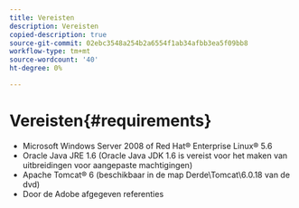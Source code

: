```yaml
---
title: Vereisten
description: Vereisten
copied-description: true
source-git-commit: 02ebc3548a254b2a6554f1ab34afbb3ea5f09bb8
workflow-type: tm+mt
source-wordcount: '40'
ht-degree: 0%

---
```


# Vereisten{#requirements}

* Microsoft Windows Server 2008 of Red Hat® Enterprise Linux® 5.6
* Oracle Java JRE 1.6 (Oracle Java JDK 1.6 is vereist voor het maken van uitbreidingen voor aangepaste machtigingen)
* Apache Tomcat® 6 (beschikbaar in de map Derde\Tomcat\6.0.18 van de dvd)
* Door de Adobe afgegeven referenties

